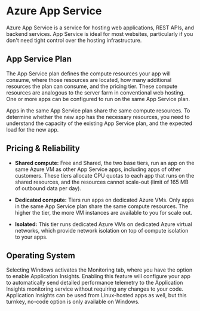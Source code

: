 # Azure App Service

Azure App Service is a service for hosting web applications, REST APIs, and backend services. App Service is ideal for most websites, particularly if you don't need tight control over the hosting infrastructure.

## App Service Plan

The App Service plan defines the compute resources your app will consume, where those resources are located, how many additional resources the plan can consume, and the pricing tier. These compute resources are analogous to the server farm in conventional web hosting. One or more apps can be configured to run on the same App Service plan.

Apps in the same App Service plan share the same compute resources. To determine whether the new app has the necessary resources, you need to understand the capacity of the existing App Service plan, and the expected load for the new app.

## Pricing & Reliability

- **Shared compute:** Free and Shared, the two base tiers, run an app on the same Azure VM as other App Service apps, including apps of other customers. These tiers allocate CPU quotas to each app that runs on the shared resources, and the resources cannot scale-out (limit of 165 MB of outbound data per day).

- **Dedicated compute:** Tiers run apps on dedicated Azure VMs. Only apps in the same App Service plan share the same compute resources. The higher the tier, the more VM instances are available to you for scale out.

- **Isolated:** This tier runs dedicated Azure VMs on dedicated Azure virtual networks, which provide network isolation on top of compute isolation to your apps.

## Operating System

Selecting Windows activates the Monitoring tab, where you have the option to enable Application Insights. Enabling this feature will configure your app to automatically send detailed performance telemetry to the Application Insights monitoring service without requiring any changes to your code. Application Insights can be used from Linux-hosted apps as well, but this turnkey, no-code option is only available on Windows.